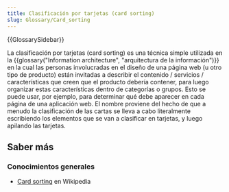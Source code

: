 ```yaml
---
title: Clasificación por tarjetas (card sorting)
slug: Glossary/Card_sorting
---
```


{{GlossarySidebar}}

La clasificación por tarjetas (card sorting) es una técnica simple utilizada en la {{glossary("Information architecture", "arquitectura de la información")}} en la cual las personas involucradas en el diseño de una página web (u otro tipo de producto) están invitadas a describir el contenido / servicios / características que creen que el producto debería contener, para luego organizar estas características dentro de categorías o grupos. Esto se puede usar, por ejemplo, para determinar qué debe aparecer en cada página de una aplicación web. El nombre proviene del hecho de que a menudo la clasificación de las cartas se lleva a cabo literalmente escribiendo los elementos que se van a clasificar en tarjetas, y luego apilando las tarjetas.

## Saber más

### Conocimientos generales

- [Card sorting](https://es.wikipedia.org/wiki/Card_sorting) en Wikipedia
